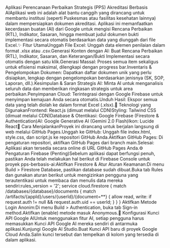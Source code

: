 Aplikasi  Perencanaan Perbaikan Strategis (PPS) Akreditasi Berbasis AIAplikasi web ini adalah alat bantu canggih yang dirancang untuk membantu institusi (seperti Puskesmas atau fasilitas kesehatan lainnya) dalam mempersiapkan dokumen akreditasi. Aplikasi ini memanfaatkan kecerdasan buatan (AI) dari Google untuk mengisi Rencana Perbaikan (RTL), Indikator, Sasaran, hingga membuat judul dokumen bukti implementasi secara otomatis berdasarkan data yang diunggah dari file Excel.✨ Fitur UtamaUnggah File Excel: Unggah data elemen penilaian dalam format .xlsx atau .csv.Generasi Konten dengan AI: Buat Rencana Perbaikan (RTL), Indikator, Sasaran, dan Keterangan/Bukti Implementasi secara otomatis dengan satu klik.Generasi Massal: Proses semua item sekaligus untuk efisiensi maksimal, dilengkapi dengan progress bar.Inventaris & Pengelompokan Dokumen: Dapatkan daftar dokumen unik yang perlu disiapkan, lengkap dengan pengelompokan berdasarkan jenisnya (SK, SOP, Laporan, dll.).Kesimpulan & Saran Strategis AI: Minta AI untuk menganalisis seluruh data dan memberikan ringkasan strategis untuk area perbaikan.Penyimpanan Cloud: Terintegrasi dengan Google Firebase untuk menyimpan kemajuan Anda secara otomatis.Unduh Hasil: Ekspor semua data yang telah diolah ke dalam format Excel (.xlsx).🚀 Teknologi yang DigunakanFrontend: React.js (dimuat melalui CDN)Styling: Tailwind CSS (dimuat melalui CDN)Database & Otentikasi: Google Firebase (Firestore & Authentication)AI: Google Generative AI (Gemini 2.0 Flash)Ikon: Lucide React🔧 Cara MenjalankanProyek ini dirancang untuk berjalan langsung di web melalui GitHub Pages.Unggah ke GitHub: Unggah file index.html, style.css, dan script.js ke repositori GitHub Anda.Aktifkan GitHub Pages: Di pengaturan repositori, aktifkan GitHub Pages dari branch main.Selesai: Aplikasi akan tersedia secara online di URL GitHub Pages Anda.⚙️ Pengaturan Firebase (Penting)Sebelum aplikasi dapat berfungsi penuh, pastikan Anda telah melakukan hal berikut di Firebase Console untuk proyek pps-berbasis-ai:Aktifkan Firestore & Atur Aturan Keamanan:Di menu Build > Firestore Database, pastikan database sudah dibuat.Buka tab Rules dan gunakan aturan berikut untuk mengizinkan pengguna yang terautentikasi untuk membaca dan menulis data mereka sendiri:rules_version = '2';
service cloud.firestore {
  match /databases/{database}/documents {
    match /artifacts/{appId}/users/{userId}/{document=**} {
      allow read, write: if request.auth != null && request.auth.uid == userId;
    }
  }
}
Aktifkan Metode Login Anonim:Di menu Build > Authentication, buka tab Sign-in method.Aktifkan (enable) metode masuk Anonymous.🔑 Konfigurasi Kunci API Google AIUntuk menggunakan fitur AI, setiap pengguna harus memasukkan Kunci API Google AI mereka sendiri di antarmuka aplikasi.Kunjungi Google AI Studio.Buat Kunci API baru di proyek Google Cloud Anda.Salin kunci tersebut dan tempelkan di kolom yang tersedia di dalam aplikasi.
